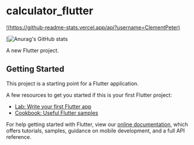 # calculator_flutter


[!(https://github-readme-stats.vercel.app/api?username=ClementPeter)](https://github.com/anuraghazra/github-readme-stats)

[![Anurag's GitHub stats](https://github-readme-stats.vercel.app/api?username=ClementPeter)




A new Flutter project.

## Getting Started

This project is a starting point for a Flutter application.

A few resources to get you started if this is your first Flutter project:

- [Lab: Write your first Flutter app](https://flutter.dev/docs/get-started/codelab)
- [Cookbook: Useful Flutter samples](https://flutter.dev/docs/cookbook)

For help getting started with Flutter, view our
[online documentation](https://flutter.dev/docs), which offers tutorials,
samples, guidance on mobile development, and a full API reference.
